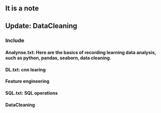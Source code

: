 ## It is a note

## Update: DataCleaning

### Include
#### Analynse.txt: Here are the basics of recording learning data analysis, such as python, pandas, seaborn, data cleaning.
#### DL.txt: cnn learing
#### Feature engineering
#### SQL.txt: SQL operations
#### DataCleaning
